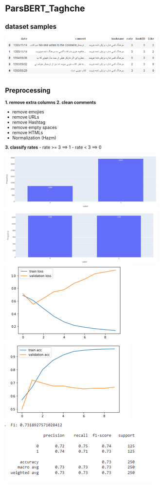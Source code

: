 # ParsBERT_Taghche

## dataset samples

![alt text](https://github.com/smohammadi96/ParsBERT_Taghche/blob/main/images/dataset_sample.png)

## Preprocessing
**1. remove extra columns**
**2. clean comments**
   - remove emojies
   - remove URLs
   - remove Hashtag
   - remove empty spaces
   - remove HTMLs
   - Normalization (Hazm)
  
 **3. classify rates**
    - rate >= 3 ==> 1
    - rate < 3 ==> 0


![alt text](https://github.com/smohammadi96/ParsBERT_Taghche/blob/main/images/chart1.png)
![alt text](https://github.com/smohammadi96/ParsBERT_Taghche/blob/main/images/chart2.png)
![alt text](https://github.com/smohammadi96/ParsBERT_Taghche/blob/main/images/train_val_!.png)
![alt text](https://github.com/smohammadi96/ParsBERT_Taghche/blob/main/images/train_val_2.png)
![alt text](https://github.com/smohammadi96/ParsBERT_Taghche/blob/main/images/result.png)







